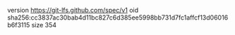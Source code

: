 version https://git-lfs.github.com/spec/v1
oid sha256:cc3837ac30bab4d11bc827c6d385ee5998bb731d7fc1affcf13d06016b6f3115
size 354
